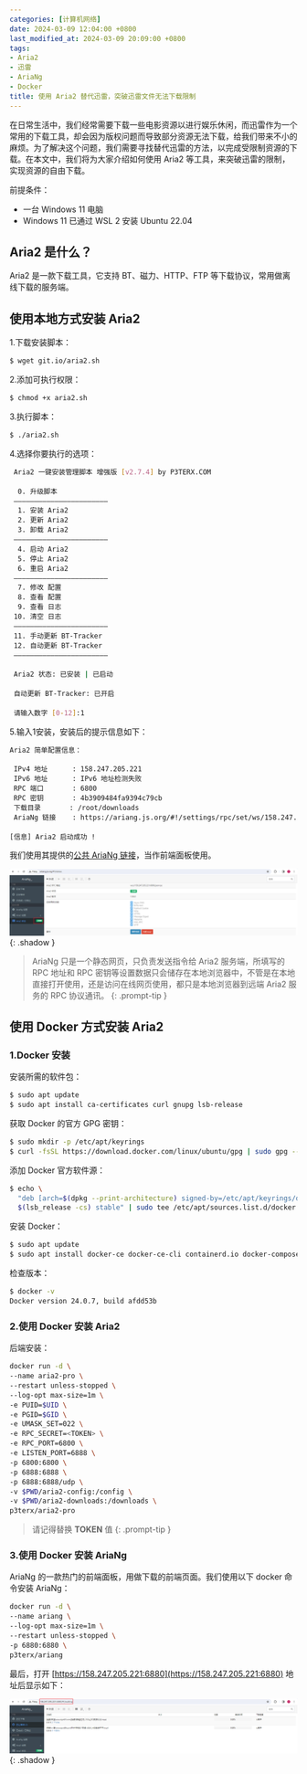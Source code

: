 ```yaml
---
categories: [计算机网络]
date: 2024-03-09 12:04:00 +0800
last_modified_at: 2024-03-09 20:09:00 +0800
tags:
- Aria2
- 迅雷
- Ar­i­aNg
- Docker
title: 使用 Aria2 替代迅雷，突破迅雷文件无法下载限制
---
```


在日常生活中，我们经常需要下载一些电影资源以进行娱乐休闲，而迅雷作为一个常用的下载工具，却会因为版权问题而导致部分资源无法下载，给我们带来不小的麻烦。为了解决这个问题，我们需要寻找替代迅雷的方法，以完成受限制资源的下载。在本文中，我们将为大家介绍如何使用 Aria2 等工具，来突破迅雷的限制，实现资源的自由下载。

前提条件：

- 一台 Windows 11 电脑
- Windows 11 已通过 WSL 2 安装 Ubuntu 22.04

## Aria2 是什么？

Aria2 是一款下载工具，它支持 BT、磁力、HTTP、FTP 等下载协议，常用做离线下载的服务端。

## 使用本地方式安装 Aria2

1.下载安装脚本：

```bash
$ wget git.io/aria2.sh
```

2.添加可执行权限：

```bash
$ chmod +x aria2.sh
```

3.执行脚本：

```bash
$ ./aria2.sh
```

4.选择你要执行的选项：

```bash
 Aria2 一键安装管理脚本 增强版 [v2.7.4] by P3TERX.COM
 
  0. 升级脚本
 ———————————————————————
  1. 安装 Aria2
  2. 更新 Aria2
  3. 卸载 Aria2
 ———————————————————————
  4. 启动 Aria2
  5. 停止 Aria2
  6. 重启 Aria2
 ———————————————————————
  7. 修改 配置
  8. 查看 配置
  9. 查看 日志
 10. 清空 日志
 ———————————————————————
 11. 手动更新 BT-Tracker
 12. 自动更新 BT-Tracker
 ———————————————————————

 Aria2 状态: 已安装 | 已启动

 自动更新 BT-Tracker: 已开启

 请输入数字 [0-12]:1
```

5.输入1安装，安装后的提示信息如下：

```bash
Aria2 简单配置信息：

 IPv4 地址      : 158.247.205.221
 IPv6 地址      : IPv6 地址检测失败
 RPC 端口       : 6800
 RPC 密钥       : 4b3909484fa9394c79cb
 下载目录       : /root/downloads
 AriaNg 链接    : https://ariang.js.org/#!/settings/rpc/set/ws/158.247.205.221/6800/jsonrpc/NGIzOTA5NDg0ZmE5Mzk0Yzc5Y2I=

[信息] Aria2 启动成功 !
```

我们使用其提供的[公共 AriaNg 链接](https://ariang.js.org/#!/settings/rpc/set/ws/158.247.205.221/6800/jsonrpc/NGIzOTA5NDg0ZmE5Mzk0Yzc5Y2I=)，当作前端面板使用。

![公共 AriaNg 面板界面](/img/image-20240309204459795.png){: .shadow }

> Ar­i­aNg 只是一个静态网页，只负责发送指令给 Aria2 服务端，所填写的 RPC 地址和 RPC 密钥等设置数据只会储存在本地浏览器中，不管是在本地直接打开使用，还是访问在线网页使用，都只是本地浏览器到远端 Aria2 服务的 RPC 协议通讯。
{: .prompt-tip }

## 使用 Docker 方式安装 Aria2

### 1.Docker 安装

安装所需的软件包：

```bash
$ sudo apt update
$ sudo apt install ca-certificates curl gnupg lsb-release
```

获取 Docker 的官方 GPG 密钥：

```bash
$ sudo mkdir -p /etc/apt/keyrings
$ curl -fsSL https://download.docker.com/linux/ubuntu/gpg | sudo gpg --dearmor -o /etc/apt/keyrings/docker.gpg
```

添加 Docker 官方软件源：

```bash
$ echo \
  "deb [arch=$(dpkg --print-architecture) signed-by=/etc/apt/keyrings/docker.gpg] https://download.docker.com/linux/ubuntu \
  $(lsb_release -cs) stable" | sudo tee /etc/apt/sources.list.d/docker.list > /dev/null
```

安装 Docker：

```bash
$ sudo apt update
$ sudo apt install docker-ce docker-ce-cli containerd.io docker-compose-plugin
```

检查版本：

```bash
$ docker -v
Docker version 24.0.7, build afdd53b
```

### 2.使用 Docker 安装 Aria2

后端安装：

```bash
docker run -d \
--name aria2-pro \
--restart unless-stopped \
--log-opt max-size=1m \
-e PUID=$UID \
-e PGID=$GID \
-e UMASK_SET=022 \
-e RPC_SECRET=<TOKEN> \
-e RPC_PORT=6800 \
-e LISTEN_PORT=6888 \
-p 6800:6800 \
-p 6888:6888 \
-p 6888:6888/udp \
-v $PWD/aria2-config:/config \
-v $PWD/aria2-downloads:/downloads \
p3terx/aria2-pro
```

> 请记得替换 **TOKEN** 值
{: .prompt-tip }

### 3.使用 Docker 安装 Ar­i­aNg

AriaNg 的一款热门的前端面板，用做下载的前端页面。我们使用以下 docker 命令安装 AriaNg：

```bash
docker run -d \
--name ariang \
--log-opt max-size=1m \
--restart unless-stopped \
-p 6880:6880 \
p3terx/ariang
```

最后，打开 [https://158.247.205.221:6880](https://158.247.205.221:6880) 地址后显示如下：

![Docker 搭建的 AriaNg 面板](/img/image-20240309203827922.png){: .shadow }
